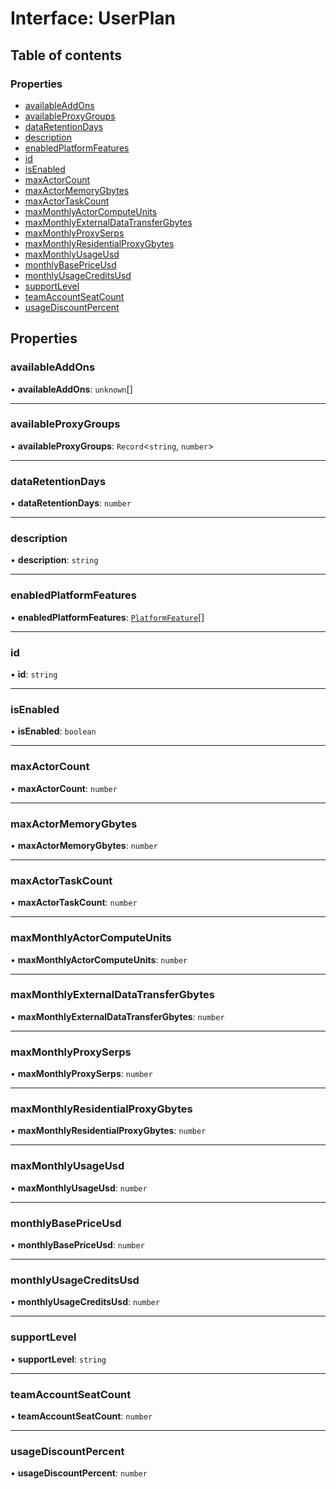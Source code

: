 # Interface: UserPlan

## Table of contents

### Properties

- [availableAddOns](UserPlan.md#availableaddons)
- [availableProxyGroups](UserPlan.md#availableproxygroups)
- [dataRetentionDays](UserPlan.md#dataretentiondays)
- [description](UserPlan.md#description)
- [enabledPlatformFeatures](UserPlan.md#enabledplatformfeatures)
- [id](UserPlan.md#id)
- [isEnabled](UserPlan.md#isenabled)
- [maxActorCount](UserPlan.md#maxactorcount)
- [maxActorMemoryGbytes](UserPlan.md#maxactormemorygbytes)
- [maxActorTaskCount](UserPlan.md#maxactortaskcount)
- [maxMonthlyActorComputeUnits](UserPlan.md#maxmonthlyactorcomputeunits)
- [maxMonthlyExternalDataTransferGbytes](UserPlan.md#maxmonthlyexternaldatatransfergbytes)
- [maxMonthlyProxySerps](UserPlan.md#maxmonthlyproxyserps)
- [maxMonthlyResidentialProxyGbytes](UserPlan.md#maxmonthlyresidentialproxygbytes)
- [maxMonthlyUsageUsd](UserPlan.md#maxmonthlyusageusd)
- [monthlyBasePriceUsd](UserPlan.md#monthlybasepriceusd)
- [monthlyUsageCreditsUsd](UserPlan.md#monthlyusagecreditsusd)
- [supportLevel](UserPlan.md#supportlevel)
- [teamAccountSeatCount](UserPlan.md#teamaccountseatcount)
- [usageDiscountPercent](UserPlan.md#usagediscountpercent)

## Properties

### <a id="availableaddons" name="availableaddons"></a> availableAddOns

• **availableAddOns**: `unknown`[]

___

### <a id="availableproxygroups" name="availableproxygroups"></a> availableProxyGroups

• **availableProxyGroups**: `Record`<`string`, `number`\>

___

### <a id="dataretentiondays" name="dataretentiondays"></a> dataRetentionDays

• **dataRetentionDays**: `number`

___

### <a id="description" name="description"></a> description

• **description**: `string`

___

### <a id="enabledplatformfeatures" name="enabledplatformfeatures"></a> enabledPlatformFeatures

• **enabledPlatformFeatures**: [`PlatformFeature`](../enums/PlatformFeature.md)[]

___

### <a id="id" name="id"></a> id

• **id**: `string`

___

### <a id="isenabled" name="isenabled"></a> isEnabled

• **isEnabled**: `boolean`

___

### <a id="maxactorcount" name="maxactorcount"></a> maxActorCount

• **maxActorCount**: `number`

___

### <a id="maxactormemorygbytes" name="maxactormemorygbytes"></a> maxActorMemoryGbytes

• **maxActorMemoryGbytes**: `number`

___

### <a id="maxactortaskcount" name="maxactortaskcount"></a> maxActorTaskCount

• **maxActorTaskCount**: `number`

___

### <a id="maxmonthlyactorcomputeunits" name="maxmonthlyactorcomputeunits"></a> maxMonthlyActorComputeUnits

• **maxMonthlyActorComputeUnits**: `number`

___

### <a id="maxmonthlyexternaldatatransfergbytes" name="maxmonthlyexternaldatatransfergbytes"></a> maxMonthlyExternalDataTransferGbytes

• **maxMonthlyExternalDataTransferGbytes**: `number`

___

### <a id="maxmonthlyproxyserps" name="maxmonthlyproxyserps"></a> maxMonthlyProxySerps

• **maxMonthlyProxySerps**: `number`

___

### <a id="maxmonthlyresidentialproxygbytes" name="maxmonthlyresidentialproxygbytes"></a> maxMonthlyResidentialProxyGbytes

• **maxMonthlyResidentialProxyGbytes**: `number`

___

### <a id="maxmonthlyusageusd" name="maxmonthlyusageusd"></a> maxMonthlyUsageUsd

• **maxMonthlyUsageUsd**: `number`

___

### <a id="monthlybasepriceusd" name="monthlybasepriceusd"></a> monthlyBasePriceUsd

• **monthlyBasePriceUsd**: `number`

___

### <a id="monthlyusagecreditsusd" name="monthlyusagecreditsusd"></a> monthlyUsageCreditsUsd

• **monthlyUsageCreditsUsd**: `number`

___

### <a id="supportlevel" name="supportlevel"></a> supportLevel

• **supportLevel**: `string`

___

### <a id="teamaccountseatcount" name="teamaccountseatcount"></a> teamAccountSeatCount

• **teamAccountSeatCount**: `number`

___

### <a id="usagediscountpercent" name="usagediscountpercent"></a> usageDiscountPercent

• **usageDiscountPercent**: `number`
